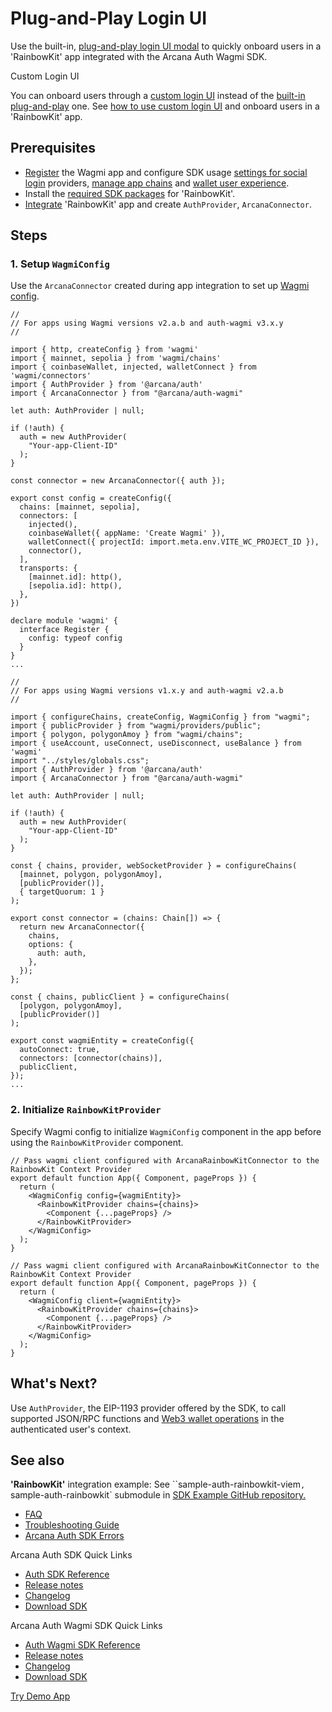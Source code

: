 # Plug-and-Play Login UI

Use the built-in, [plug-and-play login UI modal](../../../../concepts/plug-and-play-auth/) to quickly onboard users in a 'RainbowKit' app integrated with the Arcana Auth Wagmi SDK.

Custom Login UI

You can onboard users through a [custom login UI](../../../../concepts/custom-login-ui/) instead of the [built-in plug-and-play](../../../../concepts/plug-and-play-auth/) one. See [how to use custom login UI](../rainbow-custom-ui/) and onboard users in a 'RainbowKit' app.

## Prerequisites

- [Register](../../../../setup/config-auth/register-app/) the Wagmi app and configure SDK usage [settings for social login](../../../../setup/) providers, [manage app chains](../../../../setup/config-wallet-chains/) and [wallet user experience](../../../../setup/config-wallet/).
- Install the [required SDK packages](../../../sdk-installation/) for 'RainbowKit'.
- [Integrate](../../../integrate/wagmi/) 'RainbowKit' app and create `AuthProvider`, `ArcanaConnector`.

## Steps

### 1. Setup `WagmiConfig`

Use the `ArcanaConnector` created during app integration to set up [Wagmi config](https://wagmi.sh/react/getting-started).

```
//
// For apps using Wagmi versions v2.a.b and auth-wagmi v3.x.y
//

import { http, createConfig } from 'wagmi'
import { mainnet, sepolia } from 'wagmi/chains'
import { coinbaseWallet, injected, walletConnect } from 'wagmi/connectors'
import { AuthProvider } from '@arcana/auth'
import { ArcanaConnector } from "@arcana/auth-wagmi"

let auth: AuthProvider | null;

if (!auth) {
  auth = new AuthProvider(
    "Your-app-Client-ID"
  );
}

const connector = new ArcanaConnector({ auth });

export const config = createConfig({
  chains: [mainnet, sepolia],
  connectors: [
    injected(),
    coinbaseWallet({ appName: 'Create Wagmi' }),
    walletConnect({ projectId: import.meta.env.VITE_WC_PROJECT_ID }),
    connector(),
  ],
  transports: {
    [mainnet.id]: http(),
    [sepolia.id]: http(),
  },
})

declare module 'wagmi' {
  interface Register {
    config: typeof config
  }
}
...

```

```
//   
// For apps using Wagmi versions v1.x.y and auth-wagmi v2.a.b
//

import { configureChains, createConfig, WagmiConfig } from "wagmi";
import { publicProvider } from "wagmi/providers/public";
import { polygon, polygonAmoy } from "wagmi/chains";
import { useAccount, useConnect, useDisconnect, useBalance } from 'wagmi'
import "../styles/globals.css";
import { AuthProvider } from '@arcana/auth'
import { ArcanaConnector } from "@arcana/auth-wagmi"

let auth: AuthProvider | null;

if (!auth) {
  auth = new AuthProvider(
    "Your-app-Client-ID"
  );
}

const { chains, provider, webSocketProvider } = configureChains(
  [mainnet, polygon, polygonAmoy],
  [publicProvider()],
  { targetQuorum: 1 }
);

export const connector = (chains: Chain[]) => {
  return new ArcanaConnector({
    chains,
    options: {
      auth: auth,
    },
  });
};

const { chains, publicClient } = configureChains(
  [polygon, polygonAmoy],
  [publicProvider()]
);

export const wagmiEntity = createConfig({
  autoConnect: true,
  connectors: [connector(chains)],
  publicClient,
});
...

```

### 2. Initialize `RainbowKitProvider`

Specify Wagmi config to initialize `WagmiConfig` component in the app before using the `RainbowKitProvider` component.

```
// Pass wagmi client configured with ArcanaRainbowKitConnector to the RainbowKit Context Provider
export default function App({ Component, pageProps }) {
  return (
    <WagmiConfig config={wagmiEntity}>
      <RainbowKitProvider chains={chains}>
        <Component {...pageProps} />
      </RainbowKitProvider>
    </WagmiConfig>
  );
}

```

```
// Pass wagmi client configured with ArcanaRainbowKitConnector to the RainbowKit Context Provider
export default function App({ Component, pageProps }) {
  return (
    <WagmiConfig client={wagmiEntity}>
      <RainbowKitProvider chains={chains}>
        <Component {...pageProps} />
      </RainbowKitProvider>
    </WagmiConfig>
  );
}

```

## What's Next?

Use `AuthProvider`, the EIP-1193 provider offered by the SDK, to call supported JSON/RPC functions and [Web3 wallet operations](../../../web3-ops/evm/) in the authenticated user's context.

## See also

**'RainbowKit'** integration example: See \`\`sample-auth-rainbowkit-viem`, `sample-auth-rainbowkit\` submodule in [SDK Example GitHub repository.](https://github.com/arcana-network/auth-examples)

- [FAQ](../../../../faq/faq-gen/)
- [Troubleshooting Guide](../../../../troubleshooting/)
- [Arcana Auth SDK Errors](../../../auth-error-msg/)

Arcana Auth SDK Quick Links

- [Auth SDK Reference](https://authsdk-ref-guide.netlify.app/)
- [Release notes](../../../../relnotes/latest-auth-release-note/)
- [Changelog](https://github.com/arcana-network/auth/releases)
- [Download SDK](https://www.npmjs.com/package/@arcana/auth)

Arcana Auth Wagmi SDK Quick Links

- [Auth Wagmi SDK Reference](https://deploy-preview-28--wagmi-authsdk-ref-guide.netlify.app/)
- [Release notes](../../../../relnotes/latest-auth-release-note/)
- [Changelog](https://github.com/arcana-network/auth-wagmi/releases)
- [Download SDK](https://www.npmjs.com/package/@arcana/auth-wagmi)

[Try Demo App](https://demo.arcana.network)
